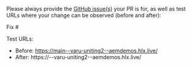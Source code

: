 Please always provide the [GitHub issue(s)](../issues) your PR is for, as well as test URLs where your change can be observed (before and after):

Fix #<gh-issue-id>

Test URLs:
- Before: https://main--varu-uniting2--aemdemos.hlx.live/
- After: https://<branch>--varu-uniting2--aemdemos.hlx.live/
